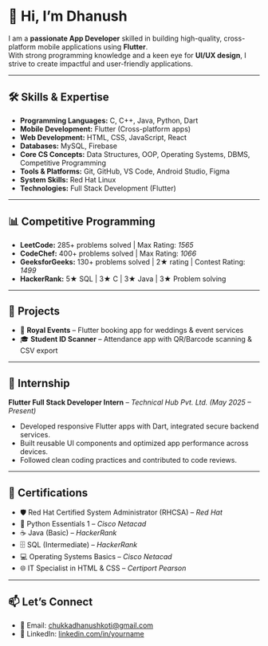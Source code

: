# 👋 Hi, I’m Dhanush

I am a **passionate App Developer** skilled in building high-quality, cross-platform mobile applications using **Flutter**.  
With strong programming knowledge and a keen eye for **UI/UX design**, I strive to create impactful and user-friendly applications. 

---

## 🛠 Skills & Expertise
- **Programming Languages:** C, C++, Java, Python, Dart  
- **Mobile Development:** Flutter (Cross-platform apps)  
- **Web Development:** HTML, CSS, JavaScript, React  
- **Databases:** MySQL, Firebase  
- **Core CS Concepts:** Data Structures, OOP, Operating Systems, DBMS, Competitive Programming  
- **Tools & Platforms:** Git, GitHub, VS Code, Android Studio, Figma  
- **System Skills:** Red Hat Linux  
- **Technologies:** Full Stack Development (Flutter)  

---

## 📊 Competitive Programming
- **LeetCode:** 285+ problems solved | Max Rating: *1565*  
- **CodeChef:** 400+ problems solved | Max Rating: *1066*  
- **GeeksforGeeks:** 130+ problems solved | 2★ rating | Contest Rating: *1499*  
- **HackerRank:** 5★ SQL | 3★ C | 3★ Java | 3★ Problem solving 

---

## 💼 Projects

- 🎉 **Royal Events** – Flutter booking app for weddings & event services  
- 🎓 **Student ID Scanner** – Attendance app with QR/Barcode scanning & CSV export  

---

## 🏢 Internship
**Flutter Full Stack Developer Intern** – *Technical Hub Pvt. Ltd.* *(May 2025 – Present)*  
- Developed responsive Flutter apps with Dart, integrated secure backend services.  
- Built reusable UI components and optimized app performance across devices.  
- Followed clean coding practices and contributed to code reviews.  

---

## 📜 Certifications
- 🛡️ Red Hat Certified System Administrator (RHCSA) – *Red Hat*  
- 🐍 Python Essentials 1 – *Cisco Netacad*  
- ☕ Java (Basic) – *HackerRank*  
- 🗄️ SQL (Intermediate) – *HackerRank*  
- 💻 Operating Systems Basics – *Cisco Netacad*  
- 🌐 IT Specialist in HTML & CSS – *Certiport Pearson*  

---

## 📫 Let’s Connect
- 📧 Email: chukkadhanushkoti@gmail.com
- 💼 LinkedIn: [linkedin.com/in/yourname](https://linkedin.com/in/yourname)   
